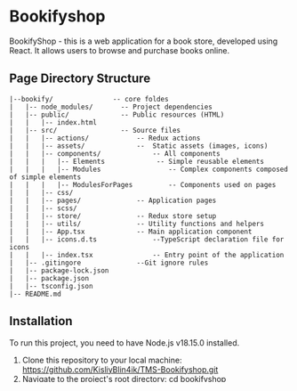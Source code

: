# Bookifyshop

BookifyShop - this is a web application for a book store, developed using React. It allows users to browse and purchase books online.

## Page Directory Structure

```
|--bookify/               -- core foldes
|   |-- node_modules/       -- Project dependencies
|   |-- public/             -- Public resources (HTML)
|   |   |-- index.html 
|   |-- src/                -- Source files
|   |   |-- actions/            -- Redux actions
|   |   |-- assets/             --  Static assets (images, icons)
|   |   |-- components/             -- All components
|   |   |   |-- Elements             -- Simple reusable elements
|   |   |   |-- Modules                 -- Complex components composed of simple elements
|   |   |   |-- ModulesForPages         -- Components used on pages
|   |   |-- css/
|   |   |-- pages/              -- Application pages
|   |   |-- scss/
|   |   |-- store/              -- Redux store setup
|   |   |-- utils/              -- Utility functions and helpers
|   |   |-- App.tsx             -- Main application component
|   |   |-- icons.d.ts              --TypeScript declaration file for icons
|   |   |-- index.tsx               -- Entry point of the application
|   |-- .gitingore              --Git ignore rules
|   |-- package-lock.json
|   |-- package.json
|   |-- tsconfig.json
|-- README.md
```
## Installation

To run this project, you need to have Node.js v18.15.0 installed.

1. Clone this repository to your local machine: https://github.com/KisliyBlin4ik/TMS-Bookifyshop.git
2. Navigate to the project's root directory: cd bookifyshop
2. Install project dependencies: npm install

## Usage

To start the application, use the following command: npm start

This will launch the development server, and you can access the application in your web browser at `http://localhost:3000`.

## Build

To create a production build of the application, use the following command: npm run build

## nodejs min v14.19.1 required

## Contributors

- KisliyBlin4ik